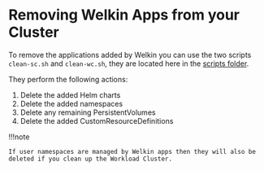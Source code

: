 # Removing Welkin Apps from your Cluster

<!--clean-up-start-->

To remove the applications added by Welkin you can use the two scripts `clean-sc.sh` and `clean-wc.sh`, they are located here in the [scripts folder](https://github.com/elastisys/compliantkubernetes-apps/tree/main/scripts).

They perform the following actions:

1. Delete the added Helm charts
1. Delete the added namespaces
1. Delete any remaining PersistentVolumes
1. Delete the added CustomResourceDefinitions

!!!note

    If user namespaces are managed by Welkin apps then they will also be deleted if you clean up the Workload Cluster.

<!--clean-up-stop-->
